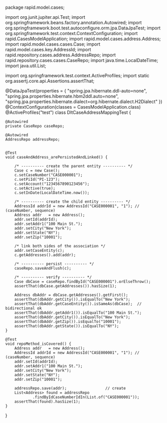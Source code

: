 package rapid.model.cases;

import org.junit.jupiter.api.Test;
import org.springframework.beans.factory.annotation.Autowired;
import org.springframework.boot.test.autoconfigure.orm.jpa.DataJpaTest;
import org.springframework.test.context.ContextConfiguration;
import rapid.CasesModelApplication;
import rapid.model.cases.address.Address;
import rapid.model.cases.cases.Case;
import rapid.model.cases.key.AddressId;
import rapid.repository.cases.address.AddressRepo;
import rapid.repository.cases.cases.CaseRepo;
import java.time.LocalDateTime;
import java.util.List;

import org.springframework.test.context.ActiveProfiles;
import static org.assertj.core.api.Assertions.assertThat;

@DataJpaTest(properties = {
        "spring.jpa.hibernate.ddl-auto=none",
        "spring.jpa.properties.hibernate.hbm2ddl.auto=none",
        "spring.jpa.properties.hibernate.dialect=org.hibernate.dialect.H2Dialect"
})
@ContextConfiguration(classes = CasesModelApplication.class)
@ActiveProfiles("test")
class DltCaseAddressMappingTest {

    @Autowired
    private CaseRepo caseRepo;

    @Autowired
    AddressRepo addressRepo;


    @Test
    void caseAndAddress_arePersistedAndLinked() {

        /* ---------- create the parent entity ---------- */
        Case c = new Case();
        c.setCaseNumber("CASE000001");
        c.setPiId("PI-123");
        c.setAccount("1234567890123456");
        c.setActive(true);
        c.setInDate(LocalDateTime.now());

        /* ---------- create the child entity ---------- */
        AddressId addrId = new AddressId("CASE000001", "1"); // (caseNumber, sequence)
        Address addr   = new Address();
        addr.setId(addrId);
        addr.setAddr1("100 Main St.");
        addr.setCity("New York");
        addr.setState("NY");
        addr.setZip("10001");

        /* link both sides of the association */
        addr.setCaseEntity(c);
        c.getAddresses().add(addr);

        /* ---------- persist ---------- */
        caseRepo.saveAndFlush(c);

        /* ---------- verify ---------- */
        Case dbCase = caseRepo.findById("CASE000001").orElseThrow();
        assertThat(dbCase.getAddresses()).hasSize(1);

        Address dbAddr = dbCase.getAddresses().getFirst();
        assertThat(dbAddr.getCity()).isEqualTo("New York");
        assertThat(dbAddr.getCaseEntity()).isSameAs(dbCase);  // bidirectional ok
        assertThat(dbAddr.getAddr1()).isEqualTo("100 Main St.");
        assertThat(dbAddr.getCity()).isEqualTo("New York");
        assertThat(dbAddr.getZip()).isEqualTo("10001");
        assertThat(dbAddr.getState()).isEqualTo("NY");
    }

    @Test
    void repoMethod_isCovered() {
        Address addr   = new Address();
        AddressId addrId = new AddressId("CASE000001", "1"); // (caseNumber, sequence)
        addr.setId(addrId);
        addr.setAddr1("100 Main St.");
        addr.setCity("New York");
        addr.setState("NY");
        addr.setZip("10001");

        addressRepo.save(addr);                 // create
        List<Address> found = addressRepo
                .findByIdCaseNumberIdIn(List.of("CASE000001"));
        assertThat(found).hasSize(1);
    }
}

